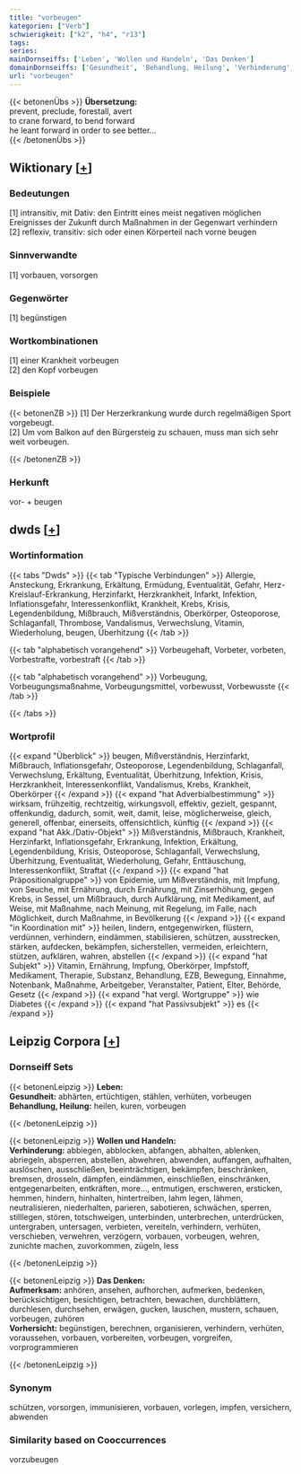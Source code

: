 ```yaml
---
title: "vorbeugen"
kategorien: ["Verb"]
schwierigkeit: ["k2", "h4", "r13"]
tags:
series:
mainDornseiffs: ['Leben', 'Wollen und Handeln', 'Das Denken']
domainDornseiffs: ['Gesundheit', 'Behandlung, Heilung', 'Verhinderung', 'Aufmerksam', 'Vorhersicht']
url: "vorbeugen"
---
```


{{< betonenÜbs >}}
**Übersetzung:**  
prevent, preclude, forestall, avert  
to crane forward, to bend  forward  
he leant forward in order to see better...  
{{< /betonenÜbs >}}

## Wiktionary [[+](https://de.wiktionary.org/wiki/vorbeugen)]

### Bedeutungen
[1] intransitiv, mit Dativ: den Eintritt eines meist negativen möglichen Ereignisses der Zukunft durch Maßnahmen in der Gegenwart verhindern  
[2] reflexiv, transitiv: sich oder einen Körperteil nach vorne beugen  

### Sinnverwandte
[1] vorbauen, vorsorgen  

### Gegenwörter
[1] begünstigen  

### Wortkombinationen
[1] einer Krankheit vorbeugen  
[2] den Kopf vorbeugen  

### Beispiele
{{< betonenZB >}}
[1] Der Herzerkrankung wurde durch regelmäßigen Sport vorgebeugt.  
[2] Um vom Balkon auf den Bürgersteig zu schauen, muss man sich sehr weit vorbeugen.  

{{< /betonenZB >}}
### Herkunft
vor- + beugen  



## dwds [[+](https://www.dwds.de/wb/vorbeugen)]

### Wortinformation
{{< tabs "Dwds" >}}
{{< tab "Typische Verbindungen" >}}
Allergie, Ansteckung, Erkrankung, Erkältung, Ermüdung, Eventualität, Gefahr, Herz-Kreislauf-Erkrankung, Herzinfarkt, Herzkrankheit, Infarkt, Infektion, Inflationsgefahr, Interessenkonflikt, Krankheit, Krebs, Krisis, Legendenbildung, Mißbrauch, Mißverständnis, Oberkörper, Osteoporose, Schlaganfall, Thrombose, Vandalismus, Verwechslung, Vitamin, Wiederholung, beugen, Überhitzung
{{< /tab >}}

{{< tab "alphabetisch vorangehend" >}}
Vorbeugehaft, Vorbeter, vorbeten, Vorbestrafte, vorbestraft
{{< /tab >}}

{{< tab "alphabetisch vorangehend" >}}
Vorbeugung, Vorbeugungsmaßnahme, Vorbeugungsmittel, vorbewusst, Vorbewusste
{{< /tab >}}

{{< /tabs >}}

### Wortprofil
{{< expand "Überblick" >}} beugen, Mißverständnis, Herzinfarkt, Mißbrauch, Inflationsgefahr, Osteoporose, Legendenbildung, Schlaganfall, Verwechslung, Erkältung, Eventualität, Überhitzung, Infektion, Krisis, Herzkrankheit, Interessenkonflikt, Vandalismus, Krebs, Krankheit, Oberkörper {{< /expand >}}
{{< expand "hat Adverbialbestimmung" >}} wirksam, frühzeitig, rechtzeitig, wirkungsvoll, effektiv, gezielt, gespannt, offenkundig, dadurch, somit, weit, damit, leise, möglicherweise, gleich, generell, offenbar, einerseits, offensichtlich, künftig {{< /expand >}}
{{< expand "hat Akk./Dativ-Objekt" >}} Mißverständnis, Mißbrauch, Krankheit, Herzinfarkt, Inflationsgefahr, Erkrankung, Infektion, Erkältung, Legendenbildung, Krisis, Osteoporose, Schlaganfall, Verwechslung, Überhitzung, Eventualität, Wiederholung, Gefahr, Enttäuschung, Interessenkonflikt, Straftat {{< /expand >}}
{{< expand "hat Präpositionalgruppe" >}} von Epidemie, um Mißverständnis, mit Impfung, von Seuche, mit Ernährung, durch Ernährung, mit Zinserhöhung, gegen Krebs, in Sessel, um Mißbrauch, durch Aufklärung, mit Medikament, auf Weise, mit Maßnahme, nach Meinung, mit Regelung, im Falle, nach Möglichkeit, durch Maßnahme, in Bevölkerung {{< /expand >}}
{{< expand "in Koordination mit" >}} heilen, lindern, entgegenwirken, flüstern, verdünnen, verhindern, eindämmen, stabilisieren, schützen, ausstrecken, stärken, aufdecken, bekämpfen, sicherstellen, vermeiden, erleichtern, stützen, aufklären, wahren, abstellen {{< /expand >}}
{{< expand "hat Subjekt" >}} Vitamin, Ernährung, Impfung, Oberkörper, Impfstoff, Medikament, Therapie, Substanz, Behandlung, EZB, Bewegung, Einnahme, Notenbank, Maßnahme, Arbeitgeber, Veranstalter, Patient, Elter, Behörde, Gesetz {{< /expand >}}
{{< expand "hat vergl. Wortgruppe" >}} wie Diabetes {{< /expand >}}
{{< expand "hat Passivsubjekt" >}} es {{< /expand >}}

## Leipzig Corpora [[+](https://corpora.uni-leipzig.de/en/res?word=vorbeugen&corpusId=deu_newscrawl-public_2018)]

### Dornseiff Sets
{{< betonenLeipzig >}}
**Leben:**  
**Gesundheit:** abhärten, ertüchtigen, stählen, verhüten, vorbeugen  
**Behandlung, Heilung:** heilen, kuren, vorbeugen  

{{< /betonenLeipzig >}}


{{< betonenLeipzig >}}
**Wollen und Handeln:**  
**Verhinderung:** abbiegen, abblocken, abfangen, abhalten, ablenken, abriegeln, absperren, abstellen, abwehren, abwenden, auffangen, aufhalten, auslöschen, ausschließen, beeinträchtigen, bekämpfen, beschränken, bremsen, drosseln, dämpfen, eindämmen, einschließen, einschränken, entgegenarbeiten, entkräften, more..., entmutigen, erschweren, ersticken, hemmen, hindern, hinhalten, hintertreiben, lahm legen, lähmen, neutralisieren, niederhalten, parieren, sabotieren, schwächen, sperren, stilllegen, stören, totschweigen, unterbinden, unterbrechen, unterdrücken, untergraben, untersagen, verbieten, vereiteln, verhindern, verhüten, verschieben, verwehren, verzögern, vorbauen, vorbeugen, wehren, zunichte machen, zuvorkommen, zügeln, less  

{{< /betonenLeipzig >}}


{{< betonenLeipzig >}}
**Das Denken:**  
**Aufmerksam:** anhören, ansehen, aufhorchen, aufmerken, bedenken, berücksichtigen, besichtigen, betrachten, bewachen, durchblättern, durchlesen, durchsehen, erwägen, gucken, lauschen, mustern, schauen, vorbeugen, zuhören  
**Vorhersicht:** begünstigen, berechnen, organisieren, verhindern, verhüten, voraussehen, vorbauen, vorbereiten, vorbeugen, vorgreifen, vorprogrammieren  

{{< /betonenLeipzig >}}

### Synonym
schützen, vorsorgen, immunisieren, vorbauen, vorlegen, impfen, versichern, abwenden


### Similarity based on Cooccurrences
vorzubeugen

